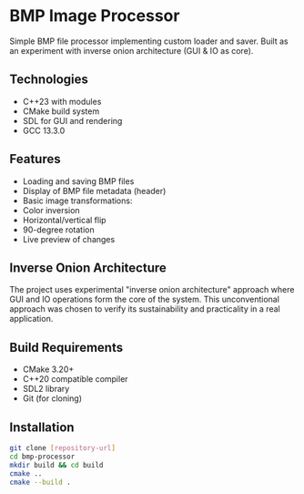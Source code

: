 # BMP Image Processor

Simple BMP file processor implementing custom loader and saver. Built as an experiment with inverse onion architecture (GUI & IO as core).

## Technologies

- C++23 with modules
- CMake build system
- SDL for GUI and rendering
- GCC 13.3.0

## Features

- Loading and saving BMP files
- Display of BMP file metadata (header)
- Basic image transformations:
- Color inversion
- Horizontal/vertical flip
- 90-degree rotation
- Live preview of changes

## Inverse Onion Architecture

The project uses experimental "inverse onion architecture" approach where GUI and IO operations form the core of the system. This unconventional approach was chosen to verify its sustainability and practicality in a real application.


## Build Requirements

- CMake 3.20+
- C++20 compatible compiler
- SDL2 library
- Git (for cloning)

## Installation

```bash
git clone [repository-url]
cd bmp-processor
mkdir build && cd build
cmake ..
cmake --build .